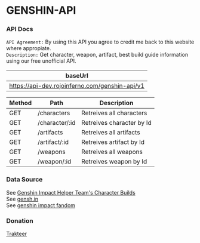 # GENSHIN-API


### API Docs

`API Agreement:` By using this API you agree to credit me back to this website where appropiate.<br>
`Description:` Get character, weapon, artifact, best build guide information using our free unofficial API.


| baseUrl 
| ------ |
| https://api-dev.rojoinferno.com/genshin-api/v1 |

| Method | Path | Description |
| ------ | ------ | ------ |
| GET | /characters | Retreives all characters |
| GET | /character/:id | Retreives character by Id |
| GET | /artifacts | Retreives all artifacts |
| GET | /artifact/:id | Retreives artifact by Id |
| GET | /weapons | Retreives all weapons |
| GET | /weapon/:id | Retreives weapon by Id |


### Data Source
See <a href="https://docs.google.com/spreadsheets/d/1gNxZ2xab1J6o1TuNVWMeLOZ7TPOqrsf3SshP5DLvKzI/htmlview#" target="_blank">Genshin Impact Helper Team's Character Builds</a><br>
See <a href="https://www.gensh.in" target="_blank">gensh.in</a><br>
See <a href="https://genshin-impact.fandom.com/" target="_blank">genshin impact fandom</a>

### Donation
<a href="https://trakteer.id/rojokundo" target="_blank">Trakteer</a>
